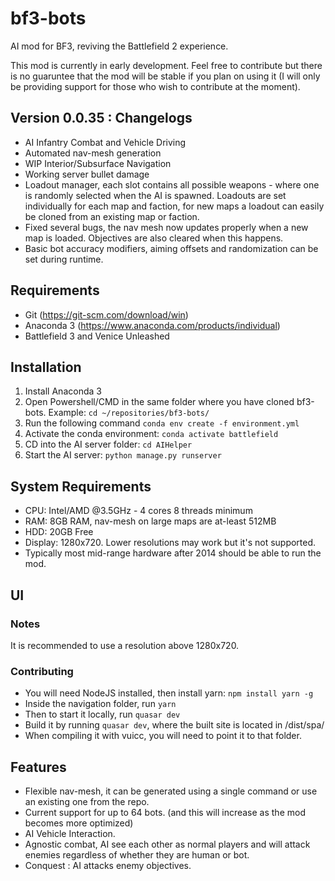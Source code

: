 # bf3-bots
AI mod for BF3, reviving the Battlefield 2 experience.

This mod is currently in early development. Feel free to contribute but there is no guaruntee that the mod will be stable if you plan on using it (I will only be providing support for those who wish to contribute at the moment).


## Version 0.0.35 : Changelogs
- AI Infantry Combat and Vehicle Driving
- Automated nav-mesh generation
- WIP Interior/Subsurface Navigation
- Working server bullet damage
- Loadout manager, each slot contains all possible weapons - where one is randomly selected when the AI is spawned. Loadouts are set individually for each map and faction, for new maps a loadout can easily be cloned from an existing map or faction.
- Fixed several bugs, the nav mesh now updates properly when a new map is loaded. Objectives are also cleared when this happens. 
- Basic bot accuracy modifiers, aiming offsets and randomization can be set during runtime.

## Requirements
- Git (https://git-scm.com/download/win)
- Anaconda 3 (https://www.anaconda.com/products/individual)
- Battlefield 3 and Venice Unleashed

## Installation
1. Install Anaconda 3
2. Open Powershell/CMD in the same folder where you have cloned bf3-bots. Example: `cd ~/repositories/bf3-bots/`
3. Run the following command `conda env create -f environment.yml`
4. Activate the conda environment: `conda activate battlefield`
5. CD into the AI server folder: `cd AIHelper`
6. Start the AI server: `python manage.py runserver`

## System Requirements
- CPU: Intel/AMD @3.5GHz - 4 cores 8 threads minimum
- RAM: 8GB RAM, nav-mesh on large maps are at-least 512MB
- HDD: 20GB Free
- Display: 1280x720. Lower resolutions may work but it's not supported.
- Typically most mid-range hardware after 2014 should be able to run the mod.


## UI
### Notes
It is recommended to use a resolution above 1280x720.
### Contributing
- You will need NodeJS installed, then install yarn: `npm install yarn -g`
- Inside the navigation folder, run `yarn`
- Then to start it locally, run `quasar dev`
- Build it by running `quasar dev`, where the built site is located in /dist/spa/
- When compiling it with vuicc, you will need to point it to that folder.


## Features
- Flexible nav-mesh, it can be generated using a single command or use an existing one from the repo.
- Current support for up to 64 bots. (and this will increase as the mod becomes more optimized)
- AI Vehicle Interaction.
- Agnostic combat, AI see each other as normal players and will attack enemies regardless of whether they are human or bot.
- Conquest : AI attacks enemy objectives.

